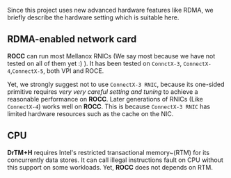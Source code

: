 Since this project uses new advanced hardware features like RDMA, we briefly describe the hardware setting which is suitable here. 

## RDMA-enabled network card

**ROCC** can run most Mellanox RNICs (We say most because we have not tested on all of them yet :) ). It has been tested on `ConnctX-3`, `ConnectX-4`,`ConnectX-5`, 
both VPI and ROCE. 

Yet, we strongly suggest not to use `ConnectX-3 RNIC`, because its one-sided primitive requires 
*very very careful setting and tuning* to achieve a reasonable performance on **ROCC**. 
Later generations of RNICs (Like `ConnectX-4`) works well on **ROCC**. 
This is because `ConnectX-3 RNIC` has limited hardware resources such as the cache on the NIC.


## CPU 

**DrTM+H** requires Intel's restricted transactional memory~(RTM) for its concurrently data stores. 
It can call illegal instructions fault on CPU without this support on some workloads. Yet, **ROCC** does not depends on RTM.
